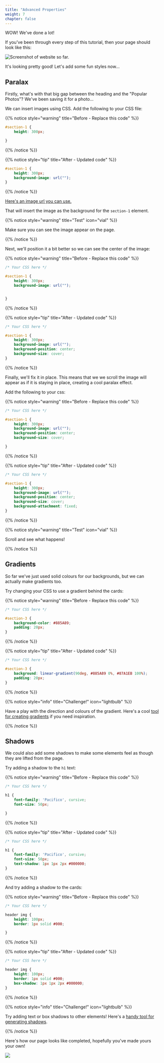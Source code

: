 ```yaml
---
title: "Advanced Properties"
weight: 7
chapter: false
---
```


WOW! We've done a lot!

If you've been through every step of this tutorial, then your page should look like this:

![Screenshot of website so far.](../../images/animals_borders.jpeg)

It's looking pretty good!
Let's add some fun styles now...


## Paralax

Firstly, what's with that big gap between the heading and the "Popular Photos"?
We've been saving it for a photo...

We can insert images using CSS.
Add the following to your CSS file:

{{% notice style="warning" title="Before - Replace this code" %}}
```css
#section-1 {
	height: 300px;

}
```

{{% /notice %}}

{{% notice style="tip" title="After - Updated code" %}}
```css
#section-1 {
	height: 300px;
	background-image: url("");
}
```
{{% /notice %}}

[Here\'s an image url you can use.](https://images.unsplash.com/photo-1518709594023-6eab9bab7b23?ixlib=rb-1.2.1&ixid=MnwxMjA3fDB8MHxwaG90by1wYWdlfHx8fGVufDB8fHx8&auto=format&fit=crop&w=1025&q=80)

That will insert the image as the background for the `section-1` element.

{{% notice style="warning" title="Test" icon="vial" %}}

Make sure you can see the image appear on the page.

{{% /notice %}}

Next, we'll position it a bit better so we can see the center of the image:

{{% notice style="warning" title="Before - Replace this code" %}}
```css
/* Your CSS here */

#section-1 {
	height: 300px;
	background-image: url("");


}
```

{{% /notice %}}

{{% notice style="tip" title="After - Updated code" %}}
```css
/* Your CSS here */

#section-1 {
	height: 300px;
	background-image: url("");
    background-position: center;
    background-size: cover;
}
```
{{% /notice %}}

Finally, we'll fix it in place.
This means that we we scroll the image will appear as if it is staying in place, creating a cool paralax effect.

Add the following to your css:

{{% notice style="warning" title="Before - Replace this code" %}}
```css
/* Your CSS here */

#section-1 {
	height: 300px;
	background-image: url("");
    background-position: center;
    background-size: cover;

}
```

{{% /notice %}}

{{% notice style="tip" title="After - Updated code" %}}
```css
/* Your CSS here */

#section-1 {
	height: 300px;
	background-image: url("");
    background-position: center;
    background-size: cover;
	background-attachment: fixed;
}
```
{{% /notice %}}

{{% notice style="warning" title="Test" icon="vial" %}}

Scroll and see what happens!

{{% /notice %}}


## Gradients

So far we've just used solid colours for our backgrounds, but we can actually make gradients too.

Try changing your CSS to use a gradient behind the cards:

{{% notice style="warning" title="Before - Replace this code" %}}
```css
/* Your CSS here */

#section-3 {
 	background-color: #885A89;
	padding: 20px;
}
```

{{% /notice %}}

{{% notice style="tip" title="After - Updated code" %}}
```css
/* Your CSS here */

#section-3 {
	background: linear-gradient(90deg, #885A89 0%, #87A1EB 100%);
	padding: 20px;
}
```
{{% /notice %}}

{{% notice style="info" title="Challenge!" icon="lightbulb" %}}

Have a play with the direction and colours of the gradient.
Here's a cool [tool for creating gradients](https://cssgradient.io/) if you need inspiration.

{{% /notice %}}

## Shadows

We could also add some shadows to make some elements feel as though they are lifted from the page.

Try adding a shadow to the `h1` text:

{{% notice style="warning" title="Before - Replace this code" %}}
```css
/* Your CSS here */

h1 {
	font-family: 'Pacifico', cursive;
	font-size: 50px;

}
```

{{% /notice %}}

{{% notice style="tip" title="After - Updated code" %}}
```css
/* Your CSS here */

h1 {
	font-family: 'Pacifico', cursive;
	font-size: 50px;
	text-shadow: 1px 1px 2px #000000;
}
```
{{% /notice %}}

And try adding a shadow to the cards:

{{% notice style="warning" title="Before - Replace this code" %}}
```css
/* Your CSS here */

header img {
	height: 100px;
	border: 1px solid #000;

}
```

{{% /notice %}}

{{% notice style="tip" title="After - Updated code" %}}
```css
/* Your CSS here */

header img {
	height: 100px;
	border: 1px solid #000;
	box-shadow: 1px 1px 2px #000000;
}
```
{{% /notice %}}

{{% notice style="info" title="Challenge!" icon="lightbulb" %}}

Try adding text or box shadows to other elements!
Here's a [handy tool for generating shadows](https://webcode.tools/generators/css/box-shadow).

{{% /notice %}}

Here's how our page looks like completed, hopefully you've made yours your own!

![](../../images/animals_complete.jpeg)
